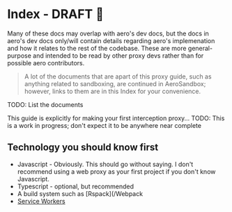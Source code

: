 # Index - DRAFT 📝

Many of these docs may overlap with aero's dev docs, but the docs in aero's dev docs only/will contain details regarding aero's implemenation and how it relates to the rest of the codebase. These are more general-purpose and intended to be read by other proxy devs rather than for possible aero contributors.

> A lot of the documents that are apart of this proxy guide, such as anything related to sandboxing, are continued in AeroSandbox; however, links to them are in this Index for your convenience.

TODO: List the documents

This guide is explicitly for making your first interception proxy...
TODO: This is a work in progress; don't expect it to be anywhere near complete

## Technology you should know first

- Javascript - Obviously. This should go without saying. I don't recommend using a web proxy as your first project if you don't know Javascript.
- Typescript - optional, but recommended
- A build system such as [Rspack](/Webpack
- [Service Workers](https://developer.chrome.com/docs/workbox/service-worker-lifecycle#:~:text=Note%3A%20Note%3A%20Regardless%20of%20scope,which%20requests%20it%20can%20intercept.)
